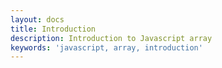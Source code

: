 ```yaml
---
layout: docs
title: Introduction
description: Introduction to Javascript array
keywords: 'javascript, array, introduction'
---
```


